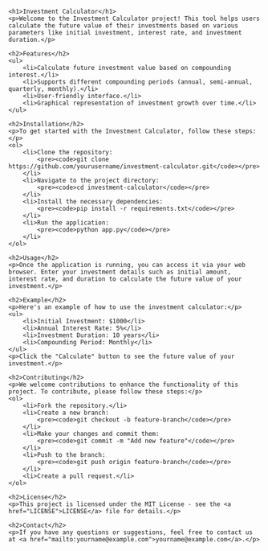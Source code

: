     <h1>Investment Calculator</h1>
    <p>Welcome to the Investment Calculator project! This tool helps users calculate the future value of their investments based on various parameters like initial investment, interest rate, and investment duration.</p>

    <h2>Features</h2>
    <ul>
        <li>Calculate future investment value based on compounding interest.</li>
        <li>Supports different compounding periods (annual, semi-annual, quarterly, monthly).</li>
        <li>User-friendly interface.</li>
        <li>Graphical representation of investment growth over time.</li>
    </ul>

    <h2>Installation</h2>
    <p>To get started with the Investment Calculator, follow these steps:</p>
    <ol>
        <li>Clone the repository:
            <pre><code>git clone https://github.com/yourusername/investment-calculator.git</code></pre>
        </li>
        <li>Navigate to the project directory:
            <pre><code>cd investment-calculator</code></pre>
        </li>
        <li>Install the necessary dependencies:
            <pre><code>pip install -r requirements.txt</code></pre>
        </li>
        <li>Run the application:
            <pre><code>python app.py</code></pre>
        </li>
    </ol>

    <h2>Usage</h2>
    <p>Once the application is running, you can access it via your web browser. Enter your investment details such as initial amount, interest rate, and duration to calculate the future value of your investment.</p>

    <h2>Example</h2>
    <p>Here's an example of how to use the investment calculator:</p>
    <ul>
        <li>Initial Investment: $1000</li>
        <li>Annual Interest Rate: 5%</li>
        <li>Investment Duration: 10 years</li>
        <li>Compounding Period: Monthly</li>
    </ul>
    <p>Click the "Calculate" button to see the future value of your investment.</p>

    <h2>Contributing</h2>
    <p>We welcome contributions to enhance the functionality of this project. To contribute, please follow these steps:</p>
    <ol>
        <li>Fork the repository.</li>
        <li>Create a new branch:
            <pre><code>git checkout -b feature-branch</code></pre>
        </li>
        <li>Make your changes and commit them:
            <pre><code>git commit -m "Add new feature"</code></pre>
        </li>
        <li>Push to the branch:
            <pre><code>git push origin feature-branch</code></pre>
        </li>
        <li>Create a pull request.</li>
    </ol>

    <h2>License</h2>
    <p>This project is licensed under the MIT License - see the <a href="LICENSE">LICENSE</a> file for details.</p>

    <h2>Contact</h2>
    <p>If you have any questions or suggestions, feel free to contact us at <a href="mailto:yourname@example.com">yourname@example.com</a>.</p>
